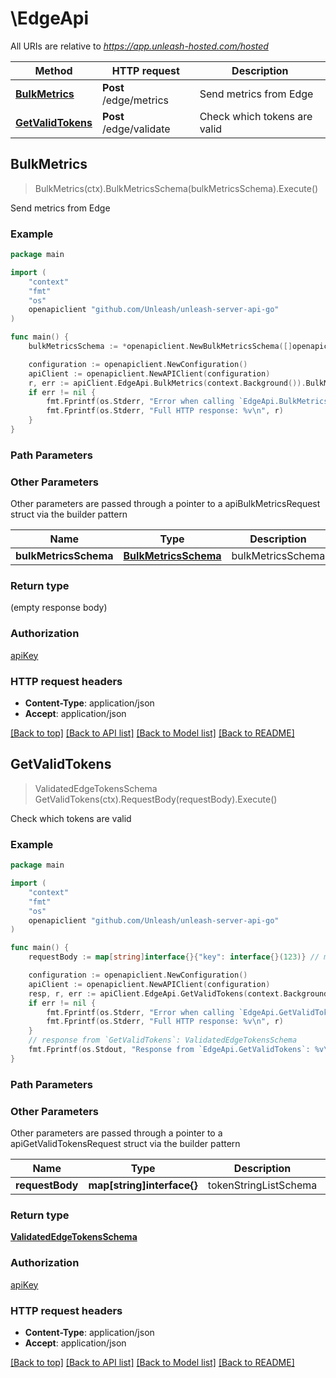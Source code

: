# \EdgeApi

All URIs are relative to *https://app.unleash-hosted.com/hosted*

Method | HTTP request | Description
------------- | ------------- | -------------
[**BulkMetrics**](EdgeApi.md#BulkMetrics) | **Post** /edge/metrics | Send metrics from Edge
[**GetValidTokens**](EdgeApi.md#GetValidTokens) | **Post** /edge/validate | Check which tokens are valid



## BulkMetrics

> BulkMetrics(ctx).BulkMetricsSchema(bulkMetricsSchema).Execute()

Send metrics from Edge



### Example

```go
package main

import (
    "context"
    "fmt"
    "os"
    openapiclient "github.com/Unleash/unleash-server-api-go"
)

func main() {
    bulkMetricsSchema := *openapiclient.NewBulkMetricsSchema([]openapiclient.BulkRegistrationSchema{*openapiclient.NewBulkRegistrationSchema("Ingress load balancer", "development", "application-name-dacb1234")}, []openapiclient.ClientMetricsEnvSchema{*openapiclient.NewClientMetricsEnvSchema("my.special.feature", "accounting", "development")}) // BulkMetricsSchema | bulkMetricsSchema

    configuration := openapiclient.NewConfiguration()
    apiClient := openapiclient.NewAPIClient(configuration)
    r, err := apiClient.EdgeApi.BulkMetrics(context.Background()).BulkMetricsSchema(bulkMetricsSchema).Execute()
    if err != nil {
        fmt.Fprintf(os.Stderr, "Error when calling `EdgeApi.BulkMetrics``: %v\n", err)
        fmt.Fprintf(os.Stderr, "Full HTTP response: %v\n", r)
    }
}
```

### Path Parameters



### Other Parameters

Other parameters are passed through a pointer to a apiBulkMetricsRequest struct via the builder pattern


Name | Type | Description  | Notes
------------- | ------------- | ------------- | -------------
 **bulkMetricsSchema** | [**BulkMetricsSchema**](BulkMetricsSchema.md) | bulkMetricsSchema | 

### Return type

 (empty response body)

### Authorization

[apiKey](../README.md#apiKey)

### HTTP request headers

- **Content-Type**: application/json
- **Accept**: application/json

[[Back to top]](#) [[Back to API list]](../README.md#documentation-for-api-endpoints)
[[Back to Model list]](../README.md#documentation-for-models)
[[Back to README]](../README.md)


## GetValidTokens

> ValidatedEdgeTokensSchema GetValidTokens(ctx).RequestBody(requestBody).Execute()

Check which tokens are valid



### Example

```go
package main

import (
    "context"
    "fmt"
    "os"
    openapiclient "github.com/Unleash/unleash-server-api-go"
)

func main() {
    requestBody := map[string]interface{}{"key": interface{}(123)} // map[string]interface{} | tokenStringListSchema

    configuration := openapiclient.NewConfiguration()
    apiClient := openapiclient.NewAPIClient(configuration)
    resp, r, err := apiClient.EdgeApi.GetValidTokens(context.Background()).RequestBody(requestBody).Execute()
    if err != nil {
        fmt.Fprintf(os.Stderr, "Error when calling `EdgeApi.GetValidTokens``: %v\n", err)
        fmt.Fprintf(os.Stderr, "Full HTTP response: %v\n", r)
    }
    // response from `GetValidTokens`: ValidatedEdgeTokensSchema
    fmt.Fprintf(os.Stdout, "Response from `EdgeApi.GetValidTokens`: %v\n", resp)
}
```

### Path Parameters



### Other Parameters

Other parameters are passed through a pointer to a apiGetValidTokensRequest struct via the builder pattern


Name | Type | Description  | Notes
------------- | ------------- | ------------- | -------------
 **requestBody** | **map[string]interface{}** | tokenStringListSchema | 

### Return type

[**ValidatedEdgeTokensSchema**](ValidatedEdgeTokensSchema.md)

### Authorization

[apiKey](../README.md#apiKey)

### HTTP request headers

- **Content-Type**: application/json
- **Accept**: application/json

[[Back to top]](#) [[Back to API list]](../README.md#documentation-for-api-endpoints)
[[Back to Model list]](../README.md#documentation-for-models)
[[Back to README]](../README.md)

